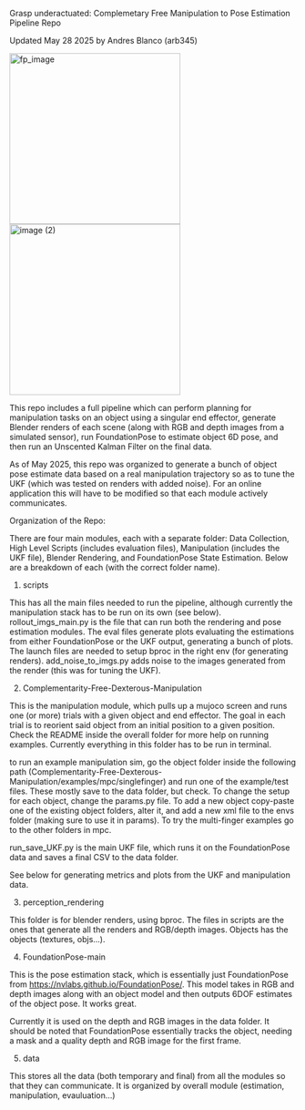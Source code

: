 Grasp underactuated: Complemetary Free Manipulation to Pose Estimation Pipeline Repo

Updated May 28 2025 by Andres Blanco (arb345)

<p float="left">
  <img src="https://github.com/user-attachments/assets/2a150068-43e5-4a77-b2d6-a7978860a681" width="300" alt="fp_image" />
  <img src="https://github.com/user-attachments/assets/a9a0b723-bf3b-4e1c-b95e-7e1854bbfe24" width="300" alt="image (2)" />
</p>


This repo includes a full pipeline which can perform planning for manipulation tasks on an object using a singular end effector, generate Blender renders of each scene (along with RGB and depth images from a simulated sensor), run FoundationPose to estimate object 6D pose, and then run an Unscented Kalman Filter on the final data.

As of May 2025, this repo was organized to generate a bunch of object pose estimate data based on a real manipulation trajectory so as to tune the UKF (which was tested on renders with added noise). For an online application this will have to be modified so that each module actively communicates.

Organization of the Repo:

There are four main modules, each with a separate folder: Data Collection, High Level Scripts (includes evaluation files), Manipulation (includes the UKF file), Blender Rendering, and FoundationPose State Estimation. Below are a breakdown of each (with the correct folder name).


1. scripts

This has all the main files needed to run the pipeline, although currently the manipulation stack has to be run on its own (see below). rollout_imgs_main.py is the file that can run both the rendering and pose estimation modules. The eval files generate plots evaluating the estimations from either FoundationPose or the UKF output, generating a bunch of plots. The launch files are needed to setup bproc in the right env (for generating renders). add_noise_to_imgs.py adds noise to the images generated from the render (this was for tuning the UKF).


2. Complementarity-Free-Dexterous-Manipulation

This is the manipulation module, which pulls up a mujoco screen and runs one (or more) trials with a given object and end effector. The goal in each trial is to reorient said object from an initial position to a given position. Check the README inside the overall folder for more help on running examples. Currently everything in this folder has to be run in terminal.

to run an example manipulation sim, go the object folder inside the following path (Complementarity-Free-Dexterous-Manipulation/examples/mpc/singlefinger) and run one of the example/test files. These mostly save to the data folder, but check. To change the setup for each object, change the params.py file. To add a new object copy-paste one of the existing object folders, alter it, and add a new xml file to the envs folder (making sure to use it in params). To try the multi-finger examples go to the other folders in mpc. 

run_save_UKF.py is the main UKF file, which runs it on the FoundationPose data and saves a final CSV to the data folder. 

See below for generating metrics and plots from the UKF and manipulation data.


3. perception_rendering

This folder is for blender renders, using bproc. The files in scripts are the ones that generate all the renders and RGB/depth images. Objects has the objects (textures, objs...).


4. FoundationPose-main

This is the pose estimation stack, which is essentially just FoundationPose from https://nvlabs.github.io/FoundationPose/. This model takes in RGB and depth images along with an object model and then outputs 6DOF estimates of the object pose. It works great.

Currently it is used on the depth and RGB images in the data folder. It should be noted that FoundationPose essentially tracks the object, needing a mask and a quality depth and RGB image for the first frame.


5. data

This stores all the data (both temporary and final) from all the modules so that they can communicate. It is organized by overall module (estimation, manipulation, evauluation...)

